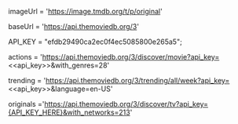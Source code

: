 
imageUrl = 'https://image.tmdb.org/t/p/original'

baseUrl = 'https://api.themoviedb.org/3'

API_KEY = "efdb29490ca2ec0f4ec5085800e265a5";

actions = 'https://api.themoviedb.org/3/discover/movie?api_key=<<api_key>>&with_genres=28'

trending = 'https://api.themoviedb.org/3/trending/all/week?api_key=<<api_key>>&language=en-US'

originals ='https://api.themoviedb.org/3/discover/tv?api_key={API_KEY_HERE}&with_networks=213'